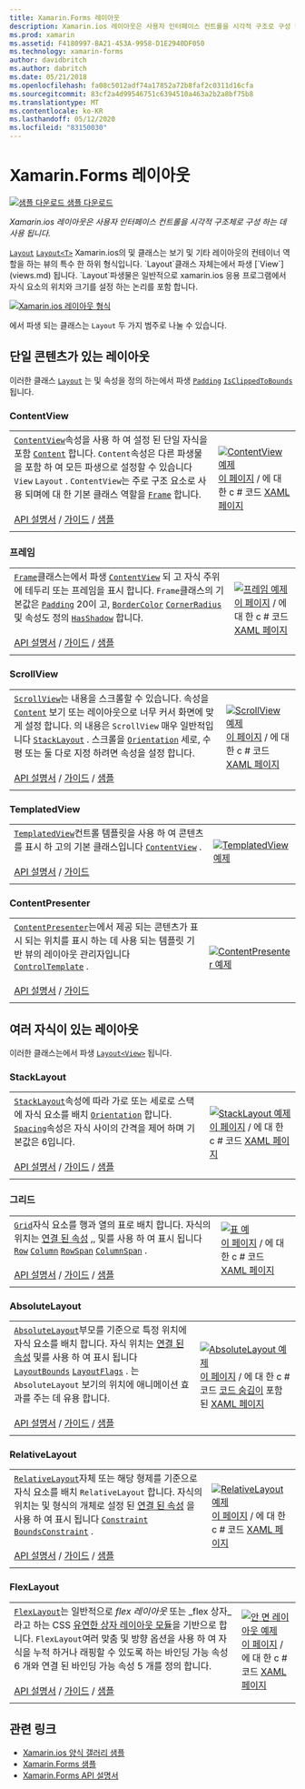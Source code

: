 ```yaml
---
title: Xamarin.Forms 레이아웃
description: Xamarin.ios 레이아웃은 사용자 인터페이스 컨트롤을 시각적 구조로 구성 하는 데 사용 됩니다. 이 문서에서는 Xamarin.ios에 포함 된 레이아웃을 나열 합니다.
ms.prod: xamarin
ms.assetid: F4180997-BA21-453A-9958-D1E2940DF050
ms.technology: xamarin-forms
author: davidbritch
ms.author: dabritch
ms.date: 05/21/2018
ms.openlocfilehash: fa08c5012adf74a17852a72b8faf2c0311d16cfa
ms.sourcegitcommit: 83cf2a4d99546751c6394510a463a2b2a8bf75b8
ms.translationtype: MT
ms.contentlocale: ko-KR
ms.lasthandoff: 05/12/2020
ms.locfileid: "83150030"
---
```

# <a name="xamarinforms-layouts"></a>Xamarin.Forms 레이아웃

[![샘플 다운로드](~/media/shared/download.png) 샘플 다운로드](https://docs.microsoft.com/samples/xamarin/xamarin-forms-samples/formsgallery)

_Xamarin.ios 레이아웃은 사용자 인터페이스 컨트롤을 시각적 구조체로 구성 하는 데 사용 됩니다._

[`Layout`](xref:Xamarin.Forms.Layout) [`Layout<T>`](xref:Xamarin.Forms.Layout`1) Xamarin.ios의 및 클래스는 보기 및 기타 레이아웃의 컨테이너 역할을 하는 뷰의 특수 한 하위 형식입니다. `Layout`클래스 자체는에서 파생 [`View`](views.md) 됩니다. `Layout`파생물은 일반적으로 xamarin.ios 응용 프로그램에서 자식 요소의 위치와 크기를 설정 하는 논리를 포함 합니다.

[![Xamarin.ios 레이아웃 형식](layouts-images/layouts-sml.png "Xamarin.ios 레이아웃 형식")](layouts-images/layouts.png#lightbox "Xamarin.ios 레이아웃 형식")

에서 파생 되는 클래스는 `Layout` 두 가지 범주로 나눌 수 있습니다.

## <a name="layouts-with-single-content"></a>단일 콘텐츠가 있는 레이아웃

이러한 클래스 [`Layout`](xref:Xamarin.Forms.Layout) 는 및 속성을 정의 하는에서 파생 [`Padding`](xref:Xamarin.Forms.Layout.Padding) [`IsClippedToBounds`](xref:Xamarin.Forms.Layout.IsClippedToBounds) 됩니다.

<a name="contentView" />

### <a name="contentview"></a>ContentView

|     |     |
| --- | --- |
| [`ContentView`](xref:Xamarin.Forms.ContentView)속성을 사용 하 여 설정 된 단일 자식을 포함 [`Content`](xref:Xamarin.Forms.ContentView.Content) 합니다. `Content`속성은 다른 파생물을 포함 하 여 모든 파생으로 설정할 수 있습니다 `View` `Layout` . `ContentView`는 주로 구조 요소로 사용 되며에 대 한 기본 클래스 역할을 [`Frame`](#frame) 합니다.<br /><br />[API 설명서](xref:Xamarin.Forms.ContentView)  /  [가이드](~/xamarin-forms/user-interface/layouts/contentview.md)  /  [샘플](https://docs.microsoft.com/samples/xamarin/xamarin-forms-samples/userinterface-contentviewdemos/) | [![ContentView 예제](layouts-images/ContentView.png "ContentView 예제")](layouts-images/ContentView-Large.png#lightbox "ContentView 예제")<br />[이 페이지](https://github.com/xamarin/xamarin-forms-samples/blob/master/FormsGallery/FormsGallery/FormsGallery/CodeExamples/ContentViewDemoPage.cs)  /  에 대 한 c # 코드 [XAML 페이지](https://github.com/xamarin/xamarin-forms-samples/blob/master/FormsGallery/FormsGallery/FormsGallery/XamlExamples/ContentViewDemoPage.xaml) |
|     |     |

<a named="frame" />

### <a name="frame"></a>프레임

|     |     |
| --- | --- |
| [`Frame`](xref:Xamarin.Forms.Frame)클래스는에서 파생 [`ContentView`](#contentView) 되 고 자식 주위에 테두리 또는 프레임을 표시 합니다. `Frame`클래스의 기본값은 [`Padding`](xref:Xamarin.Forms.Layout.Padding) 20이 고, [`BorderColor`](xref:Xamarin.Forms.Frame.BorderColor) [`CornerRadius`](xref:Xamarin.Forms.Frame.CornerRadius) 및 속성도 정의 [`HasShadow`](xref:Xamarin.Forms.Frame.HasShadow) 합니다.<br /><br />[API 설명서](xref:Xamarin.Forms.Frame)  /  [가이드](~/xamarin-forms/user-interface/layouts/frame.md)  /  [샘플](https://docs.microsoft.com/samples/xamarin/xamarin-forms-samples/userinterface-frame/) | [![프레임 예제](layouts-images/Frame.png "프레임 예제")](layouts-images/Frame-Large.png#lightbox "프레임 예제")<br />[이 페이지](https://github.com/xamarin/xamarin-forms-samples/blob/master/FormsGallery/FormsGallery/FormsGallery/CodeExamples/FrameDemoPage.cs)  /  에 대 한 c # 코드 [XAML 페이지](https://github.com/xamarin/xamarin-forms-samples/blob/master/FormsGallery/FormsGallery/FormsGallery/XamlExamples/FrameDemoPage.xaml) |
|     |     |

<a name="scrollView" />

### <a name="scrollview"></a>ScrollView

|     |     |
| --- | --- |
| [`ScrollView`](xref:Xamarin.Forms.ScrollView)는 내용을 스크롤할 수 있습니다. 속성을 [`Content`](xref:Xamarin.Forms.ScrollView.Content) 보기 또는 레이아웃으로 너무 커서 화면에 맞게 설정 합니다. 의 내용은 `ScrollView` 매우 일반적입니다 [`StackLayout`](#stackLayout) . 스크롤을 [`Orientation`](xref:Xamarin.Forms.ScrollView.Orientation) 세로, 수평 또는 둘 다로 지정 하려면 속성을 설정 합니다.<br /><br />[API 설명서](xref:Xamarin.Forms.ScrollView)  /  [가이드](~/xamarin-forms/user-interface/layouts/scroll-view.md)  /  [샘플](https://docs.microsoft.com/samples/xamarin/xamarin-forms-samples/userinterface-layout) | [![ScrollView 예제](layouts-images/ScrollView.png "ScrollView 예제")](layouts-images/ScrollView-Large.png#lightbox "ScrollView 예제")<br />[이 페이지](https://github.com/xamarin/xamarin-forms-samples/blob/master/FormsGallery/FormsGallery/FormsGallery/CodeExamples/ScrollViewDemoPage.cs)  /  에 대 한 c # 코드 [XAML 페이지](https://github.com/xamarin/xamarin-forms-samples/blob/master/FormsGallery/FormsGallery/FormsGallery/XamlExamples/ScrollViewDemoPage.xaml) |
|     |     |

### <a name="templatedview"></a>TemplatedView

|     |     |
| --- | --- |
| [`TemplatedView`](xref:Xamarin.Forms.TemplatedView)컨트롤 템플릿을 사용 하 여 콘텐츠를 표시 하 고의 기본 클래스입니다 [`ContentView`](#contentView) .<br /><br />[API 설명서](xref:Xamarin.Forms.TemplatedView)  /  [가이드](~/xamarin-forms/app-fundamentals/templates/control-template.md) | [![TemplatedView 예제](layouts-images/TemplatedView.png "TemplatedView 예제")](layouts-images/TemplatedView.png#lightbox "TemplatedView 예제") |
|     |     |

### <a name="contentpresenter"></a>ContentPresenter

|     |     |
| --- | --- |
| [`ContentPresenter`](xref:Xamarin.Forms.ContentPresenter)는에서 제공 되는 콘텐츠가 표시 되는 위치를 표시 하는 데 사용 되는 템플릿 기반 뷰의 레이아웃 관리자입니다 [`ControlTemplate`](xref:Xamarin.Forms.ControlTemplate) .<br /><br />[API 설명서](xref:Xamarin.Forms.ContentPresenter)  /  [가이드](~/xamarin-forms/app-fundamentals/templates/control-template.md) | [![ContentPresenter 예제](layouts-images/ContentPresenter.png "ContentPresenter 예제")](layouts-images/ContentPresenter.png#lightbox "ContentPresenter 예제") |
|     |     |

## <a name="layouts-with-multiple-children"></a>여러 자식이 있는 레이아웃

이러한 클래스는에서 파생 [`Layout<View>`](xref:Xamarin.Forms.Layout`1) 됩니다.

<a name="stackLayout" />

### <a name="stacklayout"></a>StackLayout

|     |     |
| --- | --- |
| [`StackLayout`](xref:Xamarin.Forms.StackLayout)속성에 따라 가로 또는 세로로 스택에 자식 요소를 배치 [`Orientation`](xref:Xamarin.Forms.StackLayout.Orientation) 합니다. [`Spacing`](xref:Xamarin.Forms.StackLayout.Spacing)속성은 자식 사이의 간격을 제어 하며 기본값은 6입니다.<br /><br />[API 설명서](xref:Xamarin.Forms.StackLayout)  /  [가이드](~/xamarin-forms/user-interface/layouts/stacklayout.md)  /  [샘플](https://docs.microsoft.com/samples/xamarin/xamarin-forms-samples/userinterface-layout)| [![StackLayout 예제](layouts-images/StackLayout.png "StackLayout 예제")](layouts-images/StackLayout-Large.png#lightbox "StackLayout 예제")<br />[이 페이지](https://github.com/xamarin/xamarin-forms-samples/blob/master/FormsGallery/FormsGallery/FormsGallery/CodeExamples/StackLayoutDemoPage.cs)  /  에 대 한 c # 코드 [XAML 페이지](https://github.com/xamarin/xamarin-forms-samples/blob/master/FormsGallery/FormsGallery/FormsGallery/XamlExamples/StackLayoutDemoPage.xaml) |
|     |     |

<a name="grid" />

### <a name="grid"></a>그리드

|     |     |
| --- | --- |
| [`Grid`](xref:Xamarin.Forms.Grid)자식 요소를 행과 열의 표로 배치 합니다. 자식의 위치는 [연결 된 속성](~/xamarin-forms/xaml/attached-properties.md) ,, 및를 사용 하 여 표시 됩니다 [`Row`](xref:Xamarin.Forms.Grid.RowProperty) [`Column`](xref:Xamarin.Forms.Grid.ColumnProperty) [`RowSpan`](xref:Xamarin.Forms.Grid.RowSpanProperty) [`ColumnSpan`](xref:Xamarin.Forms.Grid.ColumnSpanProperty) .<br /><br />[API 설명서](xref:Xamarin.Forms.Grid)  /  [가이드](~/xamarin-forms/user-interface/layouts/grid.md)  /  [샘플](https://docs.microsoft.com/samples/xamarin/xamarin-forms-samples/userinterface-layout) | [![표 예](layouts-images/Grid.png "표 예")](layouts-images/Grid-Large.png#lightbox "표 예")<br />[이 페이지](https://github.com/xamarin/xamarin-forms-samples/blob/master/FormsGallery/FormsGallery/FormsGallery/CodeExamples/GridDemoPage.cs)  /  에 대 한 c # 코드 [XAML 페이지](https://github.com/xamarin/xamarin-forms-samples/blob/master/FormsGallery/FormsGallery/FormsGallery/XamlExamples/GridDemoPage.xaml) |
|     |     |

### <a name="absolutelayout"></a>AbsoluteLayout

|     |     |
| --- | --- |
| [`AbsoluteLayout`](xref:Xamarin.Forms.AbsoluteLayout)부모를 기준으로 특정 위치에 자식 요소를 배치 합니다. 자식 위치는 [연결 된 속성](~/xamarin-forms/xaml/attached-properties.md) 및를 사용 하 여 표시 됩니다 [`LayoutBounds`](xref:Xamarin.Forms.AbsoluteLayout.LayoutBoundsProperty) [`LayoutFlags`](xref:Xamarin.Forms.AbsoluteLayout.LayoutFlagsProperty) . 는 `AbsoluteLayout` 보기의 위치에 애니메이션 효과를 주는 데 유용 합니다.<br /><br />[API 설명서](xref:Xamarin.Forms.AbsoluteLayout)  /  [가이드](~/xamarin-forms/user-interface/layouts/absolute-layout.md)  /  [샘플](https://docs.microsoft.com/samples/xamarin/xamarin-forms-samples/userinterface-layout) | [![AbsoluteLayout 예제](layouts-images/AbsoluteLayout.png "AbsoluteLayout 예제")](layouts-images/AbsoluteLayout-Large.png#lightbox "AbsoluteLayout 예제")<br />[이 페이지](https://github.com/xamarin/xamarin-forms-samples/blob/master/FormsGallery/FormsGallery/FormsGallery/CodeExamples/AbsoluteLayoutDemoPage.cs)  /  에 대 한 c # 코드 [코드 숨김이](https://github.com/xamarin/xamarin-forms-samples/blob/master/FormsGallery/FormsGallery/FormsGallery/XamlExamples/AbsoluteLayoutDemoPage.xaml.cs) 포함 된 [XAML 페이지](https://github.com/xamarin/xamarin-forms-samples/blob/master/FormsGallery/FormsGallery/FormsGallery/XamlExamples/AbsoluteLayoutDemoPage.xaml) |
|     |     |

### <a name="relativelayout"></a>RelativeLayout

|     |     |
| --- | --- |
| [`RelativeLayout`](xref:Xamarin.Forms.RelativeLayout)자체 또는 해당 형제를 기준으로 자식 요소를 배치 `RelativeLayout` 합니다. 자식의 위치는 및 형식의 개체로 설정 된 [연결 된 속성](~/xamarin-forms/xaml/attached-properties.md) 을 사용 하 여 표시 됩니다 [`Constraint`](xref:Xamarin.Forms.Constraint) [`BoundsConstraint`](xref:Xamarin.Forms.Constraint) .<br /><br />[API 설명서](xref:Xamarin.Forms.RelativeLayout)  /  [가이드](~/xamarin-forms/user-interface/layouts/relative-layout.md)  /  [샘플](https://docs.microsoft.com/samples/xamarin/xamarin-forms-samples/userinterface-layout) | [![RelativeLayout 예제](layouts-images/RelativeLayout.png "RelativeLayout 예제")](layouts-images/RelativeLayout-Large.png#lightbox "RelativeLayout 예제")<br />[이 페이지](https://github.com/xamarin/xamarin-forms-samples/blob/master/FormsGallery/FormsGallery/FormsGallery/CodeExamples/RelativeLayoutDemoPage.cs)  /  에 대 한 c # 코드 [XAML 페이지](https://github.com/xamarin/xamarin-forms-samples/blob/master/FormsGallery/FormsGallery/FormsGallery/XamlExamples/RelativeLayoutDemoPage.xaml) |
|     |     |

### <a name="flexlayout"></a>FlexLayout

|     |     |
| --- | --- |
| [`FlexLayout`](xref:Xamarin.Forms.FlexLayout)는 일반적으로 _flex 레이아웃_ 또는 _flex 상자_라고 하는 CSS [유연한 상자 레이아웃 모듈](https://www.w3.org/TR/css-flexbox-1/)을 기반으로 합니다. `FlexLayout`여러 맞춤 및 방향 옵션을 사용 하 여 자식을 누적 하거나 래핑할 수 있도록 하는 바인딩 가능 속성 6 개와 연결 된 바인딩 가능 속성 5 개를 정의 합니다.<br /><br />[API 설명서](xref:Xamarin.Forms.FlexLayout)  /  [가이드](~/xamarin-forms/user-interface/layouts/flex-layout.md)  /  [샘플](https://docs.microsoft.com/samples/xamarin/xamarin-forms-samples/userinterface-flexlayoutdemos) | [![안 면 레이아웃 예제](layouts-images/FlexLayout.png "안 면 레이아웃 예제")](layouts-images/FlexLayout-Large.png#lightbox "안 면 레이아웃 예제")<br />[이 페이지](https://github.com/xamarin/xamarin-forms-samples/blob/master/FormsGallery/FormsGallery/FormsGallery/CodeExamples/FlexLayoutDemoPage.cs)  /  에 대 한 c # 코드 [XAML 페이지](https://github.com/xamarin/xamarin-forms-samples/blob/master/FormsGallery/FormsGallery/FormsGallery/XamlExamples/FlexLayoutDemoPage.xaml) |
|     |     |

## <a name="related-links"></a>관련 링크

- [Xamarin.ios 양식 갤러리 샘플](https://docs.microsoft.com/samples/xamarin/xamarin-forms-samples/formsgallery)
- [Xamarin.Forms 샘플](https://docs.microsoft.com/samples/browse/?products=xamarin&term=Xamarin.Forms)
- [Xamarin.Forms API 설명서](https://docs.microsoft.com/dotnet/api/xamarin.forms?view=xamarin-forms)
